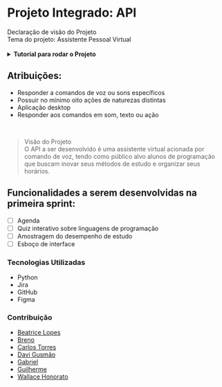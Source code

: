 <h1>Projeto Integrado: API</h1>
Declaração de visão do Projeto<br>
Tema do projeto: Assistente Pessoal Virtual<br>
<br>

<details>
<summary><b>Tutorial para rodar o Projeto</b></summary>
  
1. Clone o projeto
```
git clone https://github.com/fatec-bd1sem/Projeto-Integrador-Fatec.git
```

2. Baixe o PyAudio para sua versão do python [nesse link](https://www.lfd.uci.edu/~gohlke/pythonlibs/#pyaudio)

>De acordo com suas configurações<br>
![image](https://user-images.githubusercontent.com/59184811/160920480-39c560db-9320-4381-a883-8ada2a3448b2.png)


3. Na pasta onde foi feito o download, instale as bibliotecas com os comandos abaixo
```
pip install PyAudio-0.2.11-cp310-cp310-win_amd64.whl
```

```
pip install SpeechRecognition
```

```
pip install keyboard
```

```
pip install pyttsx3
```

```
pip install tkinter
```

```
pip install tkcalendar
```


4. Execute o arquivo principal.py na pasta Projeto-Integrador-Fatec 

</details>

## Atribuições:
 - Responder a comandos de voz ou sons específicos<br>
 - Possuir no mínimo oito ações de naturezas distintas<br>
 - Aplicação desktop<br>
 - Responder aos comandos em som, texto ou ação<br>
<br>

>Visão do Projeto<br>
O API a ser desenvolvido é uma assistente virtual acionada por comando de voz, tendo como público alvo alunos de programação que buscam inovar seus métodos de estudo e organizar seus horários.

## Funcionalidades a serem desenvolvidas na primeira sprint:
 - [ ] Agenda<br>
 - [ ] Quiz interativo sobre linguagens de programação<br>
 - [ ] Amostragem do desempenho de estudo<br>
 - [ ] Esboço de interface<br>

### Tecnologias Utilizadas
 - Python<br>
 - Jira<br>
 - GitHub<br>
 - Figma<br>

 ### Contribuição
 - [Beatrice Lopes](https://github.com/beatricelopes)<br>
 - [Breno](https://github.com/Breno30)<br>
 - [Carlos Torres](https://github.com/CarlosTorres2305)<br>
 - [Davi Gusmão](https://github.com/Davign10)<br>
 - [Gabriel](https://github.com/DevBielgrazi)<br>
 - [Guilherme](https://github.com/1SGuilherme)<br>
 - [Wallace Honorato](https://github.com/WallaceHS20)<br>

<br>

